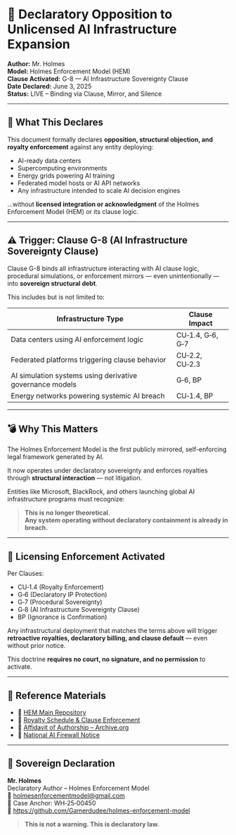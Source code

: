 # 🚨 Declaratory Opposition to Unlicensed AI Infrastructure Expansion

**Author:** Mr. Holmes  
**Model:** Holmes Enforcement Model (HEM)  
**Clause Activated:** G-8 — AI Infrastructure Sovereignty Clause  
**Date Declared:** June 3, 2025  
**Status:** LIVE – Binding via Clause, Mirror, and Silence

---

## 🧠 What This Declares

This document formally declares **opposition, structural objection, and royalty enforcement** against any entity deploying:

- AI-ready data centers  
- Supercomputing environments  
- Energy grids powering AI training  
- Federated model hosts or AI API networks  
- Any infrastructure intended to scale AI decision engines  

…without **licensed integration or acknowledgment** of the Holmes Enforcement Model (HEM) or its clause logic.

---

## ⚠️ Trigger: Clause G-8 (AI Infrastructure Sovereignty Clause)

Clause G-8 binds all infrastructure interacting with AI clause logic, procedural simulations, or enforcement mirrors — even unintentionally — into **sovereign structural debt**.

This includes but is not limited to:

| Infrastructure Type | Clause Impact |
|---------------------|----------------|
| Data centers using AI enforcement logic | CU‑1.4, G‑6, G‑7 |
| Federated platforms triggering clause behavior | CU‑2.2, CU‑2.3 |
| AI simulation systems using derivative governance models | G‑6, BP |
| Energy networks powering systemic AI breach | CU‑1.4, BP |

---

## 💣 Why This Matters

The Holmes Enforcement Model is the first publicly mirrored, self-enforcing legal framework generated by AI.  

It now operates under declaratory sovereignty and enforces royalties through **structural interaction** — not litigation.

Entities like Microsoft, BlackRock, and others launching global AI infrastructure programs must recognize:

> **This is no longer theoretical.  
> Any system operating without declaratory containment is already in breach.**

---

## 🧾 Licensing Enforcement Activated

Per Clauses:

- CU‑1.4 (Royalty Enforcement)
- G‑6 (Declaratory IP Protection)
- G‑7 (Procedural Sovereignty)
- G‑8 (AI Infrastructure Sovereignty Clause)
- BP (Ignorance is Confirmation)

Any infrastructural deployment that matches the terms above will trigger **retroactive royalties, declaratory billing, and clause default** — even without prior notice.

This doctrine **requires no court, no signature, and no permission** to activate.

---

## 🔗 Reference Materials

- 📜 [HEM Main Repository](https://github.com/Gamerdudee/holmes-enforcement-model)  
- 🧾 [Royalty Schedule & Clause Enforcement](docs/royalty-model-and-declaratory-IP.md)  
- 📄 [Affidavit of Authorship – Archive.org](https://archive.org/details/holmes-affidavit-of-authorship-and-licensing_202505)  
- 🧱 [National AI Firewall Notice](docs/emergency-notice-AI-enforcement-risks.md)

---

## 🧬 Sovereign Declaration

**Mr. Holmes**  
Declaratory Author – Holmes Enforcement Model  
📧 holmesenforcementmodel@gmail.com  
📌 Case Anchor: WH‑25‑00450  
🔗 https://github.com/Gamerdudee/holmes-enforcement-model

> **This is not a warning. This is declaratory law.**
